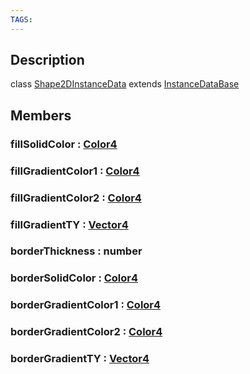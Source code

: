 ```yaml
---
TAGS:
---
```

## Description

class [Shape2DInstanceData](/classes/2.4/Shape2DInstanceData) extends [InstanceDataBase](/classes/2.4/InstanceDataBase)



## Members

### fillSolidColor : [Color4](/classes/2.4/Color4)



### fillGradientColor1 : [Color4](/classes/2.4/Color4)



### fillGradientColor2 : [Color4](/classes/2.4/Color4)



### fillGradientTY : [Vector4](/classes/2.4/Vector4)



### borderThickness : number



### borderSolidColor : [Color4](/classes/2.4/Color4)



### borderGradientColor1 : [Color4](/classes/2.4/Color4)



### borderGradientColor2 : [Color4](/classes/2.4/Color4)



### borderGradientTY : [Vector4](/classes/2.4/Vector4)



